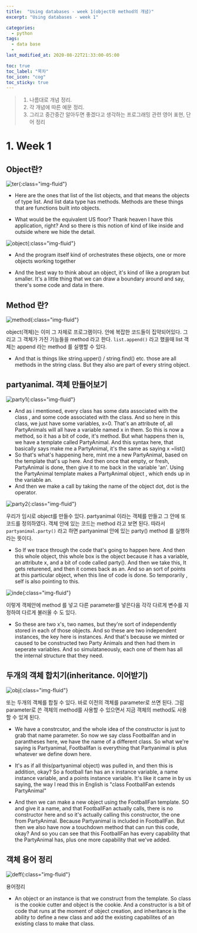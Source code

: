 ```yaml
---
title:  "Using databases - week 1(object와 method의 개념)"
excerpt: "Using databases - week 1"

categories:
  - python
tags:
  - data base
  - 
last_modified_at: 2020-08-22T21:33:00-05:00

toc: true
toc_label: "목차"
toc_icon: "cog"
toc_sticky: true
---
```


> 1. 나름대로 개념 정리.  
> 2. 각 개념에 따른 예문 정리.  
> 3. 그리고 중간중간 알아두면 좋겠다고 생각하는 프로그래밍 관련 영어 표현, 단어 정리


# 1. Week 1

## Object란?

![ter](https://yeonghunko.github.io/assets/img/coursera-python/ter.png){:class="img-fluid"}

- Here are the ones that list of the list objects, and that means the objects of type list. And list data type has methods. Methods are these things that are functions built into objects. 

- What would be the equivalent US floor? Thank heaven I have this application, right? And so there is this notion of kind of  like inside and outside where we hide the detail. 


![object](https://yeonghunko.github.io/assets/img/coursera-python/object.png){:class="img-fluid"}

- And the program itself kind of orchestrates these objects, one or more objects working together


- And the best way to think about an object, it's kind of like a program but smaller. It's a little thing that we can draw a boundary around and say, there's some code and data in there. 

## Method 란?

![method](https://yeonghunko.github.io/assets/img/coursera-python/method.png){:class="img-fluid"}

object(객체)는 이미 그 자체로 프로그램이다. 안에 복잡한 코드들이 집약되어있다. 그리고 그 객체가 가진 기능들을 method 라고 한다. `list.append()` 라고 했을때 list 객체는 append 라는 method 를 실행할 수 있다. 

- And that is things like string.upper() /  string.find() etc. those are all methods in the string class. But they also are part of every string object.

## partyanimal. 객체 만들어보기

![party1](https://yeonghunko.github.io/assets/img/coursera-python/party.png){:class="img-fluid"}

- And as i mentioned, every class has some data associated with the class , and some code associated with the class. And so here in this class, we just have some variables, x=0. That's an attribute of, all PartyAnimals will all have a variable named x in them. So this is now a method, so it has a bit of code, it's method. But what happens then is, we have a template called PartyAnimal. And this syntax here, that basically says make me a PartyAnimal, it's the same as saying x =list()
-    So that's what's happening here, mint me a new PartyAnimal, based on the template that's up here. And then once that empty, or fresh, PartyAnimal is done, then give it to me back in the variable 'an'. Using the PartyAnimal template makes a PartyAnimal object , which ends up in the variable an. 
-  And then we make a call by taking the name of the object dot, dot is the operator. 
	


![party2](https://yeonghunko.github.io/assets/img/coursera-python/party2.png){:class="img-fluid"}

우리가 임시로 object를 만들수 있다. partyanimal 이라는 객체를 만들고 그 안에 또 코드를 정의하였다. 객체 안에 있는 코드는 method 라고 보면 된다. 따라서 `partyanimal.party()` 라고 하면 partyanimal 안에 있는 party() method 를 실행하라는 뜻이다.

- So If we trace through the code that's going to happen here. And then this whole object, this whole box is the object because it has a variable, an attribute x, and a bit of code called party(). And then we take this, It gets returened, and then it comes back as an. And so an sort of points at this particular object, when this line of code is done. So temporarily , self is also pointing to this. 


![inde](https://yeonghunko.github.io/assets/img/coursera-python/inde.png){:class="img-fluid"}

이렇게 객체안에 method 를 넣고 다른 parameter를 넣은다음 각각 다르게 변수를 지정하여 다르게 불러올 수 도 있다.

- So these are two x's, two names, but they're sort of independently stored in each of those objects. And so these are two independent instances, the key here is instances. And that's because we minted or caused to be constructed two Party Animals and then had them in seperate variables. And so simulataneously, each one of them has all the internal structure that they need.

## 두개의 객체 합치기(inheritance. 이어받기)

![obj](https://yeonghunko.github.io/assets/img/coursera-python/obj.png){:class="img-fluid"}

또는 두개의 객체를 합칠 수 있다. 바로 이전의 객체를 parameter로 쓰면 된다. 그럼 parameter로 쓴 객체의 method를 사용할 수 있으면서 지금 객체의 method도 사용할 수 있게 된다.

- We have a constrcutor, and the whole idea of the constructor is just to grab that name parameter. So now we say class Footballfan and in parantheses here, we have the name of a different class. So what we're saying is Partyanimal, Footballfan is everything that Partyanimal is plus whatever we define down here. 

- It's as if all this(partyanimal object) was pulled in, and then this is addition, okay? So a football fan has an x instance variable, a name instance variable, and a points instance variable. It's like it came in by us saying, the way I read this in English is "class FootballFan extends PartyAnimal"

- And then we can make a new object using the FootballFan template. SO and give it a name, and that FootballFan actually calls, there is no constructor here and so it's actually calling this constructor, the one from PartyAnimal. Because Partyanimal is included in FootballFan. But then we also have now a touchdown method that can run this code, okay? And so you can see that this FootballFan has every capability that the PartyAnimal has, plus one more capability that we've added. 

## 객체 용어 정리

![deff](https://yeonghunko.github.io/assets/img/coursera-python/deff.png){:class="img-fluid"}

용어정리

- An object or an instance is that we construct from the template. So class is the cookie cutter and object is the cookie. And a constructor is a bit of code that runs at the moment of object creation, and inheritance is the ability to define a new class and add the existing capabilites of an existing class to make that class.




